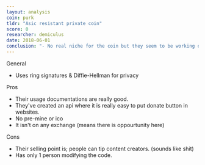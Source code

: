 ```yaml
---
layout: analysis
coin: purk
tldr: "Asic resistant private coin"
score: 0
researcher: demiculus
date: 2018-06-01
conclusion: "- No real niche for the coin but they seem to be working on & developing it regardless. It might increase a lot like xvg but who knows. There needs to be a reason a hype creation but nothing like that at the moment. "
---
```


General

- Uses ring signatures & Diffie-Hellman for privacy

Pros

- Their usage documentations are really good.
- They've created an api where it is really easy to put donate button in websites.
- No pre-mine or ico
- It isn't on any exchange (means there is oppourtunity here)

Cons

- Their selling point is; people can tip content creators. (sounds like shit)
- Has only 1 person modifying the code.





